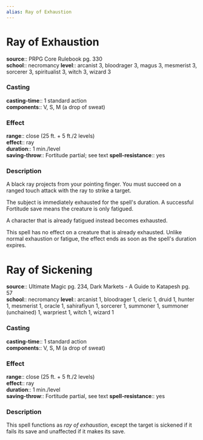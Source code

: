 ```yaml
---
alias: Ray of Exhaustion
---
```


# Ray of Exhaustion 

**source**:: PRPG Core Rulebook pg. 330  
**school**:: necromancy
**level**:: arcanist 3, bloodrager 3, magus 3, mesmerist 3, sorcerer 3, spiritualist 3, witch 3, wizard 3

### Casting 

**casting-time**:: 1 standard action  
**components**:: V, S, M (a drop of sweat)

### Effect 

**range**:: close (25 ft. + 5 ft./2 levels)  
**effect**:: ray  
**duration**:: 1 min./level  
**saving-throw**:: Fortitude partial; see text
**spell-resistance**:: yes

### Description 

A black ray projects from your pointing finger. You must succeed on a ranged touch attack with the ray to strike a target.  
  
The subject is immediately exhausted for the spell's duration. A successful Fortitude save means the creature is only fatigued.  
  
A character that is already fatigued instead becomes exhausted.  
  
This spell has no effect on a creature that is already exhausted. Unlike normal exhaustion or fatigue, the effect ends as soon as the spell's duration expires.

# Ray of Sickening 

**source**:: Ultimate Magic pg. 234, Dark Markets - A Guide to Katapesh pg. 57  
**school**:: necromancy
**level**:: arcanist 1, bloodrager 1, cleric 1, druid 1, hunter 1, mesmerist 1, oracle 1, sahirafiyun 1, sorcerer 1, summoner 1, summoner (unchained) 1, warpriest 1, witch 1, wizard 1

### Casting 

**casting-time**:: 1 standard action  
**components**:: V, S, M (a drop of sweat)

### Effect 

**range**:: close (25 ft. + 5 ft./2 levels)  
**effect**:: ray  
**duration**:: 1 min./level  
**saving-throw**:: Fortitude partial, see text
**spell-resistance**:: yes

### Description 

This spell functions as *ray of exhaustion*, except the target is sickened if it fails its save and unaffected if it makes its save.
